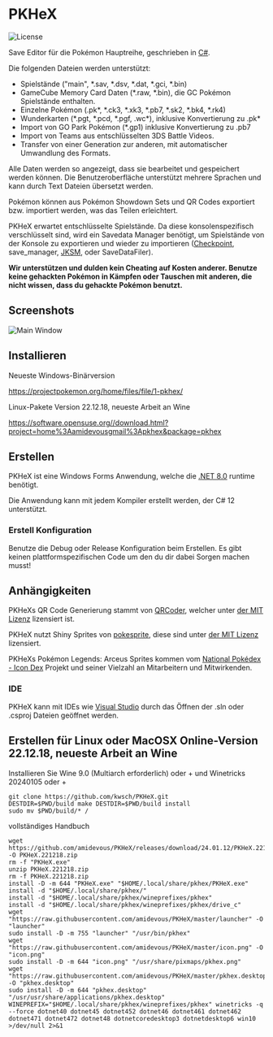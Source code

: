 PKHeX
=====
![License](https://img.shields.io/badge/License-GPLv3-blue.svg)

Save Editor für die Pokémon Hauptreihe, geschrieben in [C#](https://de.wikipedia.org/wiki/C-Sharp).

Die folgenden Dateien werden unterstützt:
* Spielstände ("main", \*.sav, \*.dsv, \*.dat, \*.gci, \*.bin)
* GameCube Memory Card Daten (\*.raw, \*.bin), die GC Pokémon Spielstände enthalten.
* Einzelne Pokémon (.pk\*, \*.ck3, \*.xk3, \*.pb7, \*.sk2, \*.bk4, \*.rk4)
* Wunderkarten (\*.pgt, \*.pcd, \*.pgf, .wc\*), inklusive Konvertierung zu .pk\*
* Import von GO Park Pokémon (\*.gp1) inklusive Konvertierung zu .pb7
* Import von Teams aus entschlüsselten 3DS Battle Videos.
* Transfer von einer Generation zur anderen, mit automatischer Umwandlung des Formats.

Alle Daten werden so angezeigt, dass sie bearbeitet und gespeichert werden können.
Die Benutzeroberfläche unterstützt mehrere Sprachen und kann durch Text Dateien übersetzt werden.

Pokémon können aus Pokémon Showdown Sets und QR Codes exportiert bzw. importiert werden, was das Teilen erleichtert.

PKHeX erwartet entschlüsselte Spielstände. Da diese konsolenspezifisch verschlüsselt sind, wird ein Savedata Manager benötigt, um Spielstände von der Konsole zu exportieren und wieder zu importieren ([Checkpoint](https://github.com/FlagBrew/Checkpoint), save_manager, [JKSM](https://github.com/J-D-K/JKSM), oder SaveDataFiler).

**Wir unterstützen und dulden kein Cheating auf Kosten anderer. Benutze keine gehackten Pokémon in Kämpfen oder Tauschen mit anderen, die nicht wissen, dass du gehackte Pokémon benutzt.**

## Screenshots

![Main Window](https://i.imgur.com/7ErmRJI.png)

## Installieren

Neueste Windows-Binärversion

https://projectpokemon.org/home/files/file/1-pkhex/

Linux-Pakete Version 22.12.18, neueste Arbeit an Wine

https://software.opensuse.org//download.html?project=home%3Aamidevousgmail%3Apkhex&package=pkhex

## Erstellen

PKHeX ist eine Windows Forms Anwendung, welche die [.NET 8.0](https://dotnet.microsoft.com/download/dotnet/8.0) runtime benötigt.

Die Anwendung kann mit jedem Kompiler erstellt werden, der C# 12 unterstützt.

### Erstell Konfiguration

Benutze die Debug oder Release Konfiguration beim Erstellen. Es gibt keinen plattformspezifischen Code um den du dir dabei Sorgen machen musst!

## Anhängigkeiten

PKHeXs QR Code Generierung stammt von [QRCoder](https://github.com/codebude/QRCoder), welcher unter [der MIT Lizenz](https://github.com/codebude/QRCoder/blob/master/LICENSE.txt) lizensiert ist.

PKHeX nutzt Shiny Sprites von [pokesprite](https://github.com/msikma/pokesprite), diese sind unter [der MIT Lizenz](https://github.com/msikma/pokesprite/blob/master/LICENSE) lizensiert.

PKHeXs Pokémon Legends: Arceus Sprites kommen vom [National Pokédex - Icon Dex](https://www.deviantart.com/pikafan2000/art/National-Pokedex-Version-Delta-Icon-Dex-824897934) Projekt und seiner Vielzahl an Mitarbeitern und Mitwirkenden.

### IDE

PKHeX kann mit IDEs wie [Visual Studio](https://visualstudio.microsoft.com/de/downloads/) durch das Öffnen der .sln oder .csproj Dateien geöffnet werden.


## Erstellen für Linux oder MacOSX Online-Version 22.12.18, neueste Arbeit an Wine

Installieren Sie Wine 9.0 (Multiarch erforderlich) oder + und Winetricks 20240105 oder +

```
git clone https://github.com/kwsch/PKHeX.git
DESTDIR=$PWD/build make DESTDIR=$PWD/build install
sudo mv $PWD/build/* /
```


vollständiges Handbuch

```
wget https://github.com/amidevous/PKHeX/releases/download/24.01.12/PKHeX.221218.zip -O PKHeX.221218.zip
rm -f "PKHeX.exe"
unzip PKHeX.221218.zip
rm -f PKHeX.221218.zip
install -D -m 644 "PKHeX.exe" "$HOME/.local/share/pkhex/PKHeX.exe"
install -d "$HOME/.local/share/pkhex/"
install -d "$HOME/.local/share/pkhex/wineprefixes/pkhex"
install -d "$HOME/.local/share/pkhex/wineprefixes/pkhex/drive_c"
wget "https://raw.githubusercontent.com/amidevous/PKHeX/master/launcher" -O "launcher"
sudo install -D -m 755 "launcher" "/usr/bin/pkhex"
wget "https://raw.githubusercontent.com/amidevous/PKHeX/master/icon.png" -O "icon.png"
sudo install -D -m 644 "icon.png" "/usr/share/pixmaps/pkhex.png"
wget "https://raw.githubusercontent.com/amidevous/PKHeX/master/pkhex.desktop" -O "pkhex.desktop"
sudo install -D -m 644 "pkhex.desktop" "/usr/usr/share/applications/pkhex.desktop"
WINEPREFIX="$HOME/.local/share/pkhex/wineprefixes/pkhex" winetricks -q --force dotnet40 dotnet45 dotnet452 dotnet46 dotnet461 dotnet462 dotnet471 dotnet472 dotnet48 dotnetcoredesktop3 dotnetdesktop6 win10 >/dev/null 2>&1
```
